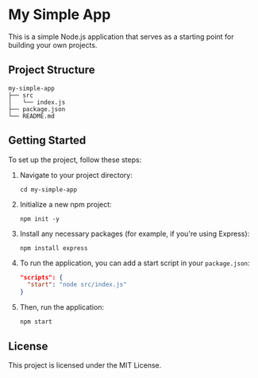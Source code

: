 # My Simple App

This is a simple Node.js application that serves as a starting point for building your own projects.

## Project Structure

```
my-simple-app
├── src
│   └── index.js
├── package.json
└── README.md
```

## Getting Started

To set up the project, follow these steps:

1. Navigate to your project directory:
   ```
   cd my-simple-app
   ```

2. Initialize a new npm project:
   ```
   npm init -y
   ```

3. Install any necessary packages (for example, if you're using Express):
   ```
   npm install express
   ```

4. To run the application, you can add a start script in your `package.json`:
   ```json
   "scripts": {
     "start": "node src/index.js"
   }
   ```

5. Then, run the application:
   ```
   npm start
   ```

## License

This project is licensed under the MIT License.